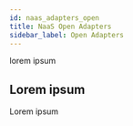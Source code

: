 ```yaml
---
id: naas_adapters_open
title: NaaS Open Adapters
sidebar_label: Open Adapters
---
```


lorem ipsum

## Lorem ipsum

Lorem ipsum